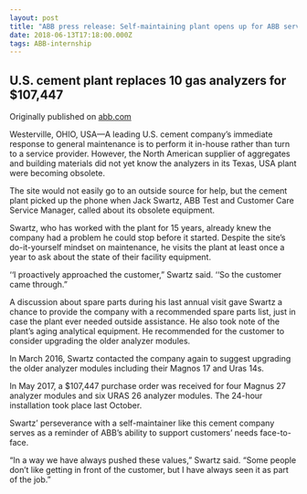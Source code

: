 ```yaml
---
layout: post
title: "ABB press release: Self-maintaining plant opens up for ABB services"
date: 2018-06-13T17:18:00.000Z
tags: ABB-internship
---
```

## U.S. cement plant replaces 10 gas analyzers for $107,447

Originally published on [abb.com](http://www.abb.com/cawp/seitp202/fc80eb99040d282bc12582ab0063d059.aspx)

Westerville, OHIO, USA—A leading U.S. cement company’s immediate response to general maintenance is to perform it in-house rather than turn to a service provider. However, the North American supplier of aggregates and building materials did not yet know the analyzers in its Texas, USA plant were becoming obsolete.



The site would not easily go to an outside source for help, but the cement plant picked up the phone when Jack Swartz, ABB Test and Customer Care Service Manager, called about its obsolete equipment.



Swartz, who has worked with the plant for 15 years, already knew the company had a problem he could stop before it started. Despite the site’s do-it-yourself mindset on maintenance, he visits the plant at least once a year to ask about the state of their facility equipment.



‘‘I proactively approached the customer,” Swartz said. ‘‘So the customer came through.”



A discussion about spare parts during his last annual visit gave Swartz a chance to provide the company with a recommended spare parts list, just in case the plant ever needed outside assistance. He also took note of the plant’s aging analytical equipment. He recommended for the customer to consider upgrading the older analyzer modules.



In March 2016, Swartz contacted the company again to suggest upgrading the older analyzer modules including their Magnos 17 and Uras 14s.



In May 2017, a $107,447 purchase order was received for four Magnus 27 analyzer modules and six URAS 26 analyzer modules. The 24-hour installation took place last October.



Swartz’ perseverance with a self-maintainer like this cement company serves as a reminder of ABB’s ability to support customers’ needs face-to-face.



“In a way we have always pushed these values,” Swartz said. “Some people don’t like getting in front of the customer, but I have always seen it as part of the job.”
